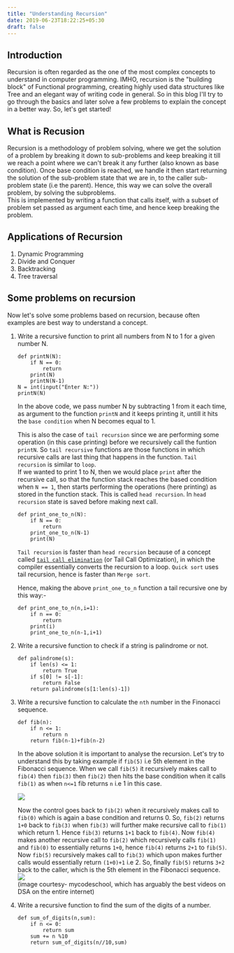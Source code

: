```yaml
---
title: "Understanding Recursion"
date: 2019-06-23T18:22:25+05:30
draft: false
---
```

## Introduction  
Recursion is often regarded as the one of the most complex concepts to understand in computer programming. IMHO, recursion is the "building block" of Functional programming, creating highly used data structures like Tree and an elegant way of writing code in general. So in this blog I'll try to go through the basics and later solve a few problems to explain the concept in a better way. So, let's get started!  
## What is Recusion  
Recursion is a methodology of problem solving, where we get the solution of a problem by breaking it down to sub-problems and keep breaking it till we reach a point where we can't break it any further (also known as base condition). Once base condition is reached, we handle it then start returning the solution of the sub-problem state that we are in, to the caller sub-problem state (i.e the parent). 
Hence, this way we can solve the overall problem, by solving the subproblems.  
This is implemented by writing a function that calls itself, with a subset of problem set passed as argument each time, and hence keep breaking the problem.  
## Applications of Recursion  
1. Dynamic Programming
2. Divide and Conquer
3. Backtracking 
4. Tree traversal

## Some problems on recursion

Now let's solve some problems based on recursion, because often examples are best way to understand a concept.

1. Write a recursive function to print all numbers from N to 1 for a given number N.

    ```
    def printN(N):
        if N == 0:
            return
        print(N)
        printN(N-1)
    N = int(input("Enter N:"))
    printN(N)
    ```
    In the above code, we pass number N by subtracting 1 from it each time, as argument to the function `printN` and it keeps printing it, untill it hits the `base condition` when N becomes equal to 1.

    This is also the case of `tail recursion` since we are performing some operation (in this case printing) before we recursively call the funtion `printN`. So `tail recursive` functions are those functions in which recursive calls are last thing that happens in the function. `Tail recursion` is similar to `loop`.  
    If we wanted to print 1 to N, then we would place `print` after the recursive call, so that the function stack reaches the based condition when `N == 1`, then starts performing the operations (here printing) as stored in the function stack. This is called `head recursion`. In `head recursion` state is saved before making next call.  
    ```
    def print_one_to_n(N):
        if N == 0:
            return
        print_one_to_n(N-1)
        print(N)
    ```


    `Tail recursion` is faster than `head recursion` because of a concept called [`tail call elimination`](https://www.geeksforgeeks.org/tail-call-elimination/) (or Tail Call Optimization), in which the compiler essentially converts the recursion to a loop. `Quick sort` uses tail recursion, hence is faster than `Merge sort`.   

    Hence, making the above `print_one_to_n` function a tail recursive one by this way:-  
    ```
    def print_one_to_n(n,i=1):
        if n == 0:
            return
        print(i)
        print_one_to_n(n-1,i+1)
    ```

2. Write a recursive function to check if a string is palindrome or not.  
    ```
    def palindrome(s):
        if len(s) <= 1:
            return True
        if s[0] != s[-1]:
            return False
        return palindrome(s[1:len(s)-1])

    ```  

<!--
TODO: Wrong solution

3. Given `n` people in a circle, `kth` person is killed in every iteration. Find the survivor. (Josephus Problem)  
![](/images/2019-08-01-17-19-35.png)  


```
def josephus(n,k,start,i,killed=[]):

    if n == len(killed) + 1:
        return set([x for x in range(1,n+1)]) - set(killed)
    if (start+1)%n == 0:
        next = 7
    else:
        next = (start+1)%n
    if start in killed:
        return josephus(n,k,next,i,killed)
    else:
        if i == k:
            killed.append(start)
            return josephus(n,k,start,1,killed)
        return josephus(n,k,next,i+1,killed)
```
-->

3. Write a recursive function to calculate the `nth` number in the Finonacci sequence.    
    ```
    def fib(n):
        if n <= 1:
            return n
        return fib(n-1)+fib(n-2)
    ```
    In the above solution it is important to analyse the recursion. Let's try to understand this by taking example if `fib(5)` i.e 5th element in the Fibonacci sequence. When we call `fib(5)` it recursively makes call to `fib(4)` then `fib(3)` then `fib(2)` then hits the base condition when it calls `fib(1)` as when `n<=1` fib returns `n` i.e 1 in this case.  

    ![](/images/2019-08-03-12-32-24.png)  

    Now the control goes back to `fib(2)` when it recursively makes call to `fib(0)` which is again a base condition and returns 0. So, `fib(2)` returns `1+0` back to `fib(3)` when `fib(3)` will further make recursive call to `fib(1)` which return 1. Hence `fib(3)` returns `1+1` back to `fib(4)`. Now `fib(4)` makes another recursive call to `fib(2)` which recursively calls `fib(1)` and `fib(0)` to essentially returns `1+0`, hence `fib(4)` returns `2+1` to `fib(5)`. Now `fib(5)` recursively makes call to `fib(3)` which upon makes further calls would essentially return `(1+0)+1` i.e 2. So, finally `fib(5)` returns `3+2` back to the caller, which is the 5th element in the Fibonacci sequence.   
    ![](/images/2019-08-03-12-33-49.png)  
    (image courtesy- mycodeschool, which has arguably the best videos on DSA on the entire internet)  

4. Write a recursive function to find the sum of the digits of a number.   
    ```
    def sum_of_digits(n,sum):
        if n <= 0:
            return sum
        sum += n %10
        return sum_of_digits(n//10,sum) 
    ```



